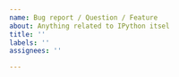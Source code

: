 ```yaml
---
name: Bug report / Question / Feature
about: Anything related to IPython itsel
title: ''
labels: ''
assignees: ''

---
```


<!-- This is the repository for IPython command line, if you can try to make sure this question/bug/feature belong here and not on one of the Jupyter repositories.

If it's a generic Python/Jupyter question, try other forums or discourse.jupyter.org.

If you are unsure, it's ok to post here, though, there are few maintainer so you might not get a fast response.

-->
